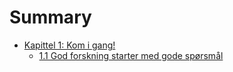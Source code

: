 # Summary

* [Kapittel 1: Kom i gang!](kap-1.md)
    *   [1.1 God forskning starter med gode spørsmål](kap-1-1.md)
